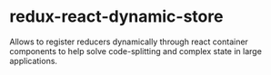 # redux-react-dynamic-store
Allows to register reducers dynamically through react container components to help solve code-splitting and complex state in large applications.
